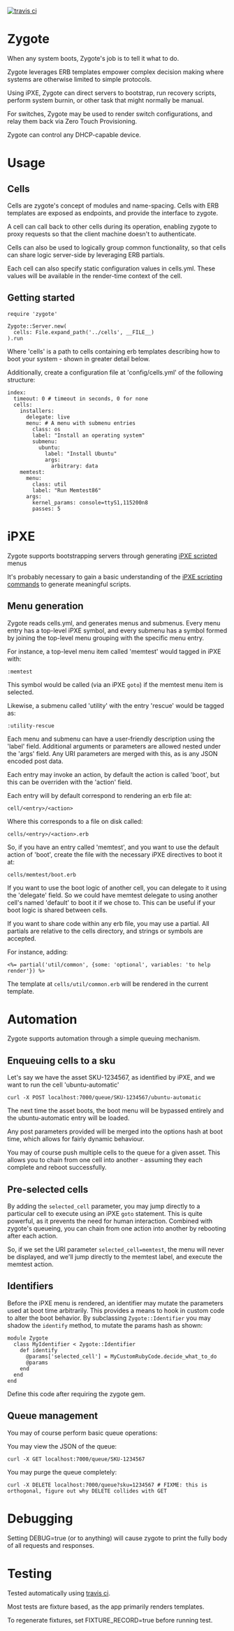 [![travis ci](https://travis-ci.org/Shopify/zygote-gem.svg)](https://travis-ci.org/Shopify/zygote-gem)

# Zygote

When any system boots, Zygote's job is to tell it what to do.

Zygote leverages ERB templates empower complex decision making where systems are otherwise limited to simple protocols.

Using iPXE, Zygote can direct servers to bootstrap, run recovery scripts, perform system burnin, or other task that might normally be manual.

For switches, Zygote may be used to render switch configurations, and relay them back via Zero Touch Provisioning.

Zygote can control any DHCP-capable device.

# Usage

## Cells

Cells are zygote's concept of modules and name-spacing. Cells with ERB templates are exposed as endpoints, and provide the interface to zygote.

A cell can call back to other cells during its operation, enabling zygote to proxy requests so that the client machine doesn't to authenticate.

Cells can also be used to logically group common functionality, so that cells can share logic server-side by leveraging ERB partials.

Each cell can also specify static configuration values in cells.yml. These values will be available in the render-time context of the cell.


## Getting started

```
require 'zygote'

Zygote::Server.new(
  cells: File.expand_path('../cells', __FILE__)
).run
```

Where 'cells' is a path to cells containing erb templates describing how to boot your system - shown in greater detail below.

Additionally, create a configuration file at 'config/cells.yml' of the following structure:

```
index:
  timeout: 0 # timeout in seconds, 0 for none
  cells:
    installers:
      delegate: live
      menu: # A menu with submenu entries
        class: os
        label: "Install an operating system"
        submenu:
          ubuntu:
            label: "Install Ubuntu"
            args:
              arbitrary: data
    memtest:
      menu:
        class: util
        label: "Run Memtest86"
      args:
        kernel_params: console=ttyS1,115200n8
        passes: 5
```

# iPXE

Zygote supports bootstrapping servers through generating [iPXE scripted](http://ipxe.org/scripting) menus

It's probably necessary to gain a basic understanding of the [iPXE scripting commands](http://ipxe.org/cmd) to generate meaningful scripts.

## Menu generation

Zygote reads cells.yml, and generates menus and submenus. Every menu entry has a top-level iPXE symbol, and every submenu has a symbol formed by joining the top-level menu grouping with the specific menu entry.

For instance, a top-level menu item called 'memtest' would tagged in iPXE with:

```
:memtest
```

This symbol would be called (via an iPXE ```goto```) if the memtest menu item is selected.

Likewise, a submenu called 'utility' with the entry 'rescue' would be tagged as:

```
:utility-rescue
```

Each menu and submenu can have a user-friendly description using the 'label' field. Additional arguments or parameters are allowed nested under the 'args' field. Any URI parameters are merged with this, as is any JSON encoded post data.

Each entry may invoke an action, by default the action is called 'boot', but this can be overriden with the 'action' field.

Each entry will by default correspond to rendering an erb file at:

```
cell/<entry>/<action>
```

Where this corresponds to a file on disk called:

```
cells/<entry>/<action>.erb
```

So, if you have an entry called 'memtest', and you want to use the default action of 'boot', create the file with the necessary iPXE directives to boot it at:

```
cells/memtest/boot.erb
```

If you want to use the boot logic of another cell, you can delegate to it using the 'delegate' field. So we could have memtest delegate to using another cell's named 'default' to boot it if we chose to. This can be useful if your boot logic is shared between cells.

If you want to share code within any erb file, you may use a partial. All partials are relative to the cells directory, and strings or symbols are accepted.

For instance, adding:

```
<%= partial('util/common', {some: 'optional', variables: 'to help render'}) %>
```

The template at ```cells/util/common.erb``` will be rendered in the current template.

# Automation

Zygote supports automation through a simple queuing mechanism.

## Enqueuing cells to a sku

Let's say we have the asset SKU-1234567, as identified by iPXE, and we want to run the cell 'ubuntu-automatic'

```
curl -X POST localhost:7000/queue/SKU-1234567/ubuntu-automatic
```

The next time the asset boots, the boot menu will be bypassed entirely and the ubuntu-automatic entry will be loaded.

Any post parameters provided will be merged into the options hash at boot time, which allows for fairly dynamic behaviour.

You may of course push multiple cells to the queue for a given asset. This allows you to chain from one cell into another - assuming they each complete and reboot successfully.

## Pre-selected cells

By adding the ```selected_cell``` parameter, you may jump directly to a particular cell to execute using an iPXE ```goto``` statement. This is quite powerful, as it prevents the need for human interaction. Combined with zygote's queueing, you can chain from one action into another by rebooting after each action.

So, if we set the URI parameter ```selected_cell=memtest```, the menu will never be displayed, and we'll jump directly to the memtest label, and execute the memtest action. 

## Identifiers

Before the iPXE menu is rendered, an identifier may mutate the parameters used at boot time arbitrarily. This provides a means to hook in custom code to alter the boot behavior. By subclassing ```Zygote::Identifier``` you may shadow the ```identify``` method, to mutate the params hash as shown:

```
module Zygote
  class MyIdentifier < Zygote::Identifier
    def identify
      @params['selected_cell'] = MyCustomRubyCode.decide_what_to_do
      @params
    end
  end
end

```
Define this code after requiring the zygote gem.

## Queue management

You may of course perform basic queue operations:

You may view the JSON of the queue:

```
curl -X GET localhost:7000/queue/SKU-1234567
```

You may purge the queue completely:

```
curl -X DELETE localhost:7000/queue?sku=1234567 # FIXME: this is orthogonal, figure out why DELETE collides with GET
```
# Debugging

Setting DEBUG=true (or to anything) will cause zygote to print the fully body of all requests and responses.

# Testing

Tested automatically using [travis ci](https://travis-ci.org/dalehamel/zygote-gem).

Most tests are fixture based, as the app primarily renders templates.

To regenerate fixtures, set FIXTURE\_RECORD=true before running test.
